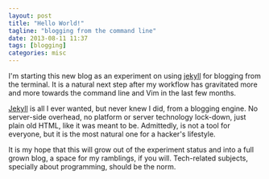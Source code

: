```yaml
---
layout: post
title: "Hello World!"
tagline: "blogging from the command line"
date: 2013-08-11 11:37
tags: [blogging]
categories: misc
---
```


I'm starting this new blog as an experiment on using [jekyll][] for blogging
from the terminal.  It is a natural next step after my workflow has gravitated
more and more towards the command line and Vim in the last few months.

[Jekyll][] is all I ever wanted, but never knew I did, from a blogging engine.
No server-side overhead, no platform or server technology lock-down, just plain
old HTML, like it was meant to be.  Admittedly, is not a tool for everyone, but
it is the most natural one for a hacker's lifestyle.

It is my hope that this will grow out of the experiment status and into a full
grown blog, a space for my ramblings, if you will.  Tech-related subjects,
specially about programming, should be the norm.

[jekyll]: http://jekyllrb.com
